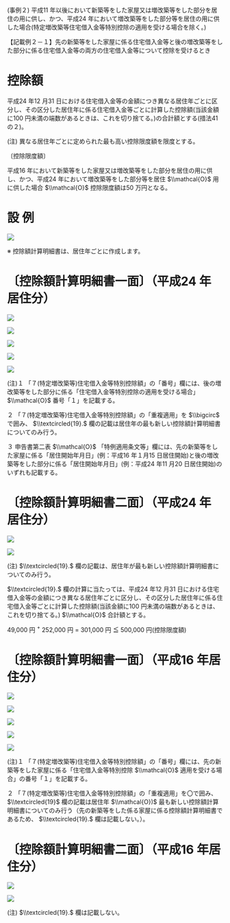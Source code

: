 (事例２) 平成11 年以後において新築等をした家屋又は増改築等をした部分を居住の用に供し、かつ、平成24 年において増改築等をした部分等を居住の用に供した場合(特定増改築等住宅借入金等特別控除の適用を受ける場合を除く。)

【記載例２－１】先の新築等をした家屋に係る住宅借入金等と後の増改築等をした部分に係る住宅借入金等の両方の住宅借入金等について控除を受けるとき

# 控除額

平成24 年12 月31 日における住宅借入金等の金額につき異なる居住年ごとに区分し、その区分した居住年に係る住宅借入金等ごとに計算した控除額(当該金額に100 円未満の端数があるときは、これを切り捨てる。)の合計額とする(措法41 の２)。

(注) 異なる居住年ごとに定められた最も高い控除限度額を限度とする。

〔控除限度額〕

平成16 年において新築等をした家屋又は増改築等をした部分を居住の用に供し、かつ、平成24 年において増改築等をした部分等を居住 $\\mathcal{O}$ 用に供した場合 $\\mathcal{O}$ 控除限度額は50 万円となる。

# 設 例

![](https://www.nta.go.jp/tmp/7c3341a7-8d1c-477e-9807-68506caad2ef/images/07be39a7a0507e3b64f446d1c5bf024c795d394c87d6af6a23d9b4caacb92a3f.jpg)

※ 控除額計算明細書は、居住年ごとに作成します。

# 〔控除額計算明細書一面〕（平成24 年居住分）

![](https://www.nta.go.jp/tmp/7c3341a7-8d1c-477e-9807-68506caad2ef/images/0f85f97941173d65ddb485bae109dc692d5c4217ffc7996e0de617452fd8f992.jpg)

![](https://www.nta.go.jp/tmp/7c3341a7-8d1c-477e-9807-68506caad2ef/images/313c41dfcde0058eebff1e4b234fca9854cbe35bf26152560b1b3ad623f70ece.jpg)

![](https://www.nta.go.jp/tmp/7c3341a7-8d1c-477e-9807-68506caad2ef/images/d6811bb284c92bd63442a14c7f8d9fc7525aac9e1a291a29afb545b2f526888a.jpg)

![](https://www.nta.go.jp/tmp/7c3341a7-8d1c-477e-9807-68506caad2ef/images/ea6f5d895dd36a6c18f835317163a8e0e21464cc61a4f88d479c121567941f05.jpg)

![](https://www.nta.go.jp/tmp/7c3341a7-8d1c-477e-9807-68506caad2ef/images/0625e98c77574ac66525423c90f5805a8509e824f65bad9d1cbc818b715ec0d7.jpg)

(注)１ 「７(特定増改築等)住宅借入金等特別控除額」の「番号」欄には、後の増改築等をした部分に係る「住宅借入金等特別控除の適用を受ける場合」 $\\mathcal{O}$ 番号「１」を記載する。

２ 「７(特定増改築等)住宅借入金等特別控除額」の「重複適用」を $\\bigcirc$ で囲み、 $\\textcircled{19}.$ 欄の記載は居住年の最も新しい控除額計算明細書についてのみ行う。

３ 申告書第二表 $\\mathcal{O}$ 「特例適用条文等」欄には、先の新築等をした家屋に係る「居住開始年月日」(例：平成16 年１月15 日居住開始)と後の増改築等をした部分に係る「居住開始年月日」(例：平成24 年11 月20 日居住開始)のいずれも記載する。

# 〔控除額計算明細書二面〕（平成24 年居住分）

![](https://www.nta.go.jp/tmp/7c3341a7-8d1c-477e-9807-68506caad2ef/images/62c1dd7e52721de4c81143291ff21df37f2e0b998008fa6e3b86e14ae55d3d82.jpg)

![](https://www.nta.go.jp/tmp/7c3341a7-8d1c-477e-9807-68506caad2ef/images/0e675d32a7405560832d2216abc6c02d4465e3aa5b33af11aaa743f91826cdde.jpg)

(注) $\\textcircled{19}.$ 欄の記載は、居住年が最も新しい控除額計算明細書についてのみ行う。

$\\textcircled{19}.$ 欄の計算に当たっては、平成24 年12 月31 日における住宅借入金等の金額につき異なる居住年ごとに区分し、その区分した居住年に係る住宅借入金等ごとに計算した控除額(当該金額に100 円未満の端数があるときは、これを切り捨てる。) $\\mathcal{O}$ 合計額とする。

49,000 円 $^+$ 252,000 円 $=$ 301,000 円 ≦ 500,000 円(控除限度額)

# 〔控除額計算明細書一面〕（平成16 年居住分）

![](https://www.nta.go.jp/tmp/7c3341a7-8d1c-477e-9807-68506caad2ef/images/12288cc01ab68c96b9a682a13b8bef5218d8424cfe8389dc9fe933abb7cdc135.jpg)

![](https://www.nta.go.jp/tmp/7c3341a7-8d1c-477e-9807-68506caad2ef/images/0ba973cc25b6a5e1697f6eb2386fd755525411c17effde45f9e2d1634e0e5273.jpg)

![](https://www.nta.go.jp/tmp/7c3341a7-8d1c-477e-9807-68506caad2ef/images/b3eecc60d0a5de7a3e9ca0574bc0f13e1b53630b814f2b0be889dc4783bd3b55.jpg)

![](https://www.nta.go.jp/tmp/7c3341a7-8d1c-477e-9807-68506caad2ef/images/33a83fd00b703c86067eb9b563c81dd820a0495196745dc656315b1aea71d740.jpg)

![](https://www.nta.go.jp/tmp/7c3341a7-8d1c-477e-9807-68506caad2ef/images/58f9cf37fd11f95893909c7229bd26f403a511b52d137522fd0535a476f5346d.jpg)

(注)１ 「７(特定増改築等)住宅借入金等特別控除額」の「番号」欄には、先の新築等をした家屋に係る「住宅借入金等特別控除 $\\mathcal{O}$ 適用を受ける場合」の番号「１」を記載する。

２ 「７(特定増改築等)住宅借入金等特別控除額」の「重複適用」を〇で囲み、 $\\textcircled{19}$ 欄の記載は居住年 $\\mathcal{O})$ 最も新しい控除額計算明細書についてのみ行う（先の新築等をした係る家屋に係る控除額計算明細書であるため、 $\\textcircled{19}.$ 欄は記載しない。）。

# 〔控除額計算明細書二面〕（平成16 年居住分）

![](https://www.nta.go.jp/tmp/7c3341a7-8d1c-477e-9807-68506caad2ef/images/c42cec189c1465d11382e3755a4a81d4eb4dd2194a8278ec650018a7f747af21.jpg)

![](https://www.nta.go.jp/tmp/7c3341a7-8d1c-477e-9807-68506caad2ef/images/0ec86a19b9a4eb00e4424d47438167bc124889fe0efba93efbd32ce47a5861d9.jpg)

(注) $\\textcircled{19}.$ 欄は記載しない。
